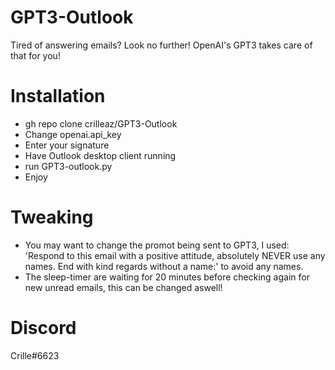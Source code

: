 # GPT3-Outlook
Tired of answering emails? Look no further! OpenAI's GPT3 takes care of that for you!


# Installation
* gh repo clone crilleaz/GPT3-Outlook
* Change openai.api_key
* Enter your signature
* Have Outlook desktop client running
* run GPT3-outlook.py
* Enjoy

# Tweaking
* You may want to change the promot being sent to GPT3, I used: 'Respond to this email with a positive attitude, absolutely NEVER use any names. End with kind regards without a name:' to avoid any names.
* The sleep-timer are waiting for 20 minutes before checking again for new unread emails, this can be changed aswell!

# Discord
Crille#6623
